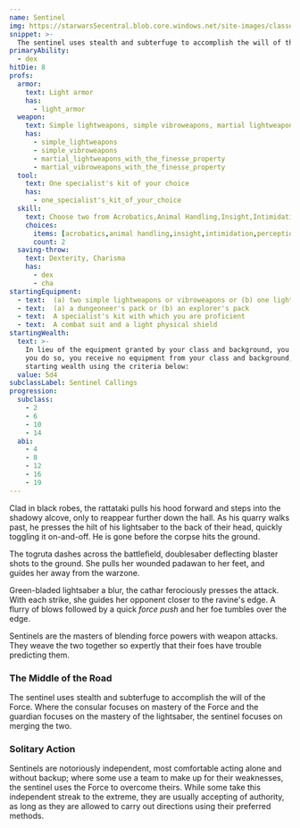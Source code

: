 ```yaml
---
name: Sentinel
img: https://starwars5ecentral.blob.core.windows.net/site-images/classes/sentinel_01.png
snippet: >-
  The sentinel uses stealth and subterfuge to accomplish the will of the Force
primaryAbility:
  - dex
hitDie: 8
profs:
  armor:
    text: Light armor
    has:
      - light_armor
  weapon:
    text: Simple lightweapons, simple vibroweapons, martial lightweapons with the finesse property, martial vibroweapons with the finesse property
    has:
      - simple_lightweapons
      - simple_vibroweapons
      - martial_lightweapons_with_the_finesse_property
      - martial_vibroweapons_with_the_finesse_property
  tool:
    text: One specialist's kit of your choice
    has:
      - one_specialist's_kit_of_your_choice
  skill:
    text: Choose two from Acrobatics,Animal Handling,Insight,Intimidation,Perception,Persuasion,Piloting,Stealth,Technology
    choices:
      items: [acrobatics,animal handling,insight,intimidation,perception,persuasion,piloting,stealth,technology]
      count: 2
  saving-throw:
    text: Dexterity, Charisma
    has:
      - dex
      - cha
startingEquipment:
  - text:  (a) two simple lightweapons or vibroweapons or (b) one lightweapon or vibroweapon with which you are proficient
  - text:  (a) a dungeoneer's pack or (b) an explorer's pack
  - text:  A specialist's kit with which you are proficient
  - text:  A combat suit and a light physical shield
startingWealth:
  text: >-
    In lieu of the equipment granted by your class and background, you can elect to purchase your starting gear. If
    you do so, you receive no equipment from your class and background, and instead roll for your
    starting wealth using the criteria below:
  value: 5d4
subclassLabel: Sentinel Callings
progression:
  subclass:
    - 2
    - 6
    - 10
    - 14
  abi:
    - 4
    - 8
    - 12
    - 16
    - 19
---
```

Clad in black robes, the rattataki pulls his hood forward and steps into the shadowy alcove, only to reappear further down the hall. As his quarry walks past, he presses the hilt of his lightsaber to the back of their head, quickly toggling it on-and-off. He is gone before the corpse hits the ground.

The togruta dashes across the battlefield, doublesaber deflecting blaster shots to the ground. She pulls her wounded padawan to her feet, and guides her away from the warzone.

Green-bladed lightsaber a blur, the cathar ferociously presses the attack. With each strike, she guides her opponent closer to the ravine's edge. A flurry of blows followed by a quick *force push* and her foe tumbles over the edge.

Sentinels are the masters of blending force powers with weapon attacks. They weave the two together so expertly that their foes have trouble predicting them.

### The Middle of the Road
The sentinel uses stealth and subterfuge to accomplish the will of the Force. Where the consular focuses on mastery of the Force and the guardian focuses on the mastery of the lightsaber, the sentinel focuses on merging the two. 

### Solitary Action
Sentinels are notoriously independent, most comfortable acting alone and without backup; where some use a team to make up for their weaknesses, the sentinel uses the Force to overcome theirs. While some take this independent streak to the extreme, they are usually accepting of authority, as long as they are allowed to carry out directions using their preferred methods.
